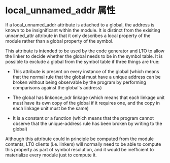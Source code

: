 # local_unnamed_addr 属性

If a local_unnamed_addr attribute is attached to a global, the address is known to be insignificant within the module. It is distinct from the exisiting unnamed_attr attribute in that it only describes a local property of the module rather than a global property of the symbol.

This attribute is intended to be used by the code generator and LTO to allow the linker to decide whether the global needs to be in the symbol table. It is possible to exclude a global from the symbol table if three things are true:

- This attribute is present on every instance of the global (which means that the normal rule that the global must have a unique address can be broken without being observable by the program by performing comparisons against the global's address)

- The global has linkonce_odr linkage (which means that each linkage unit must have its own copy of the global if it requires one, and the copy in each linkage unit must be the same)

- It is a constant or a function (which means that the program cannot observe that the unique-address rule has been broken by writing to the global)

Although this attribute could in principle be computed from the module contents, LTO clients (i.e. linkers) will normally need to be able to compute this property as part of symbol resolution, and it would be inefficient to materialize every module just to compute it.

